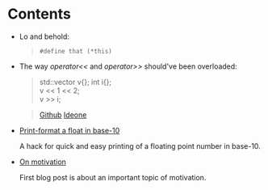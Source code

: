 
#   Contents

  * Lo and behold: 

    >`#define that (*this)`


  * The way *operator<<* and *operator>>* should've been overloaded:

    >std::vector<int> v{}; int i{};  
    >v << 1 << 2;  
    >v >> i;

    >[Github](https://github.com/alexpolt/poetry/blob/master/vector-push.cpp) [Ideone](http://ideone.com/glqESs)


  * [Print-format a float in base-10](print-fp.html)  
  
    A hack for quick and easy printing of a floating point number in base-10.


  * [On motivation](motivation.html)  
  
    First blog post is about an important topic of motivation.


